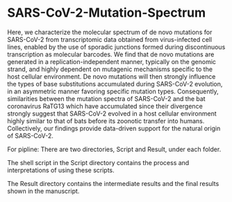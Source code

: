 # SARS-CoV-2-Mutation-Spectrum
Here, we characterize the molecular spectrum of de novo mutations for SARS-CoV-2 from transcriptomic data obtained from virus-infected cell lines, enabled by the use of sporadic junctions formed during discontinuous transcription as molecular barcodes. We find that de novo mutations are generated in a replication-independent manner, typically on the genomic strand, and highly dependent on mutagenic mechanisms specific to the host cellular environment. De novo mutations will then strongly influence the types of base substitutions accumulated during SARS-CoV-2 evolution, in an asymmetric manner favoring specific mutation types. Consequently, similarities between the mutation spectra of SARS-CoV-2 and the bat coronavirus RaTG13 which have accumulated since their divergence strongly suggest that SARS-CoV-2 evolved in a host cellular environment highly similar to that of bats before its zoonotic transfer into humans. Collectively, our findings provide data-driven support for the natural origin of SARS-CoV-2.

For pipline:
There are two directories, Script and Result, under each folder. 

The shell script in the Script directory contains the process and interpretations of using these scripts. 

The Result directory contains the intermediate results and the final results shown in the manuscript.
